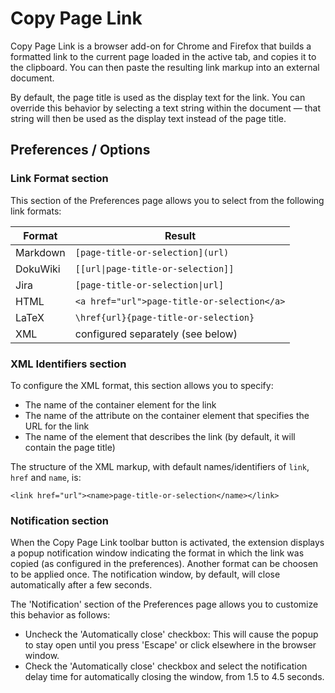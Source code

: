# Copy Page Link

Copy Page Link is a browser add-on for Chrome and Firefox that builds a
formatted link to the current page loaded in the active tab, and copies it
to the clipboard. You can then paste the resulting link markup into an
external document.

By default, the page title is used as the display text for the link. You can
override this behavior by selecting a text string within the document — that
string will then be used as the display text instead of the page title.

## Preferences / Options

### Link Format section

This section of the Preferences page allows you to select from the following
link formats:

| Format   | Result                                      |
| -------- | ------------------------------------------- |
| Markdown | `[page-title-or-selection](url)`            |
| DokuWiki | `[[url\|page-title-or-selection]]`          |
| Jira     | `[page-title-or-selection\|url]`            |
| HTML     | `<a href="url">page-title-or-selection</a>` |
| LaTeX    | `\href{url}{page-title-or-selection}`       |
| XML      | configured separately (see below)           |

### XML Identifiers section

To configure the XML format, this section allows you to specify:

* The name of the container element for the link
* The name of the attribute on the container element that specifies the URL
  for the link
* The name of the element that describes the link (by default, it will contain
  the page title)

The structure of the XML markup, with default names/identifiers of `link`,
`href` and `name`, is:

`<link href="url"><name>page-title-or-selection</name></link>`

### Notification section

When the Copy Page Link toolbar button is activated, the extension displays a
popup notification window indicating the format in which the link was copied
(as configured in the preferences).
Another format can be choosen to be applied once.
The notification window, by default, will close automatically after a few seconds.

The 'Notification' section of the Preferences page allows you to customize
this behavior as follows:

* Uncheck the 'Automatically close' checkbox: This will cause the popup to
  stay open until you press 'Escape' or click elsewhere in the browser window.
* Check the 'Automatically close' checkbox and select the notification delay
  time for automatically closing the window, from 1.5 to 4.5 seconds.
